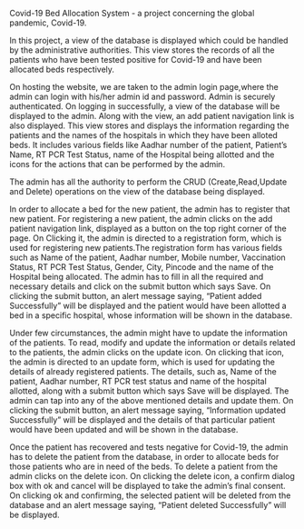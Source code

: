 Covid-19 Bed Allocation System - a project concerning the global pandemic, Covid-19.

In this project, a view of the database is displayed which could be handled by the administrative authorities.
This view stores the records of all the patients who have been tested positive for Covid-19 and have been allocated beds respectively.

On hosting the website, we are taken to the admin login page,where the admin can login with his/her admin id and password. Admin is securely authenticated.
On logging in successfully, a view of the database will be displayed to the admin.
Along with the view, an add patient navigation link is also displayed.
This view stores and displays the information regarding the patients and the names of the hospitals in which they have been alloted beds.
It includes various fields like Aadhar number of the patient, Patient’s Name, RT PCR Test Status, name of the Hospital being allotted and the icons for the actions that can be performed by the admin.

The admin has all the authority to perform the CRUD (Create,Read,Update and Delete) operations on the view of the database being displayed.

In order to allocate a bed for the new patient, the admin has to register that new patient.
For registering a new patient, the admin clicks on the add patient navigation link, displayed as a button on the top right corner of the page.
On Clicking it, the admin is directed to a registration form, which is used for registering new patients.The registration form has various fields such as Name of the patient, Aadhar number, Mobile number, Vaccination Status, RT PCR Test Status, Gender, City, Pincode and the name of the Hospital being allocated.
The admin has to fill in all the required and necessary details and click on the submit button which says Save.
On clicking the submit button, an alert message saying, “Patient added Successfully” will be displayed and the patient would have been allotted a bed in a specific hospital, whose information will be shown in the database.

Under few circumstances, the admin might have to update the information of the patients.
To read, modify and update the information or details related to the patients, the admin clicks on the update icon.
On clicking that icon, the admin is directed to an update form, which is used for updating the details of  already registered patients.
The details, such as, Name of the patient, Aadhar number, RT PCR test status and name of the hospital allotted, along with a submit button which says Save will be displayed.
The admin can tap into any of the above mentioned details and update them.
On clicking the submit button, an alert message saying, “Information updated Successfully” will be displayed and the details of that particular patient would have  been updated and will be shown in the database.

Once the patient has recovered and tests negative for Covid-19, the admin has to delete the patient from the database, in order to allocate beds for those patients who are in need of the beds.
To delete a patient from the admin clicks on the delete icon.
On clicking the delete icon, a confirm dialog box with ok and cancel will be displayed to take the admin’s final consent.
On clicking ok and confirming, the selected patient will be deleted from the database and an alert message saying, “Patient deleted Successfully” will be displayed.

